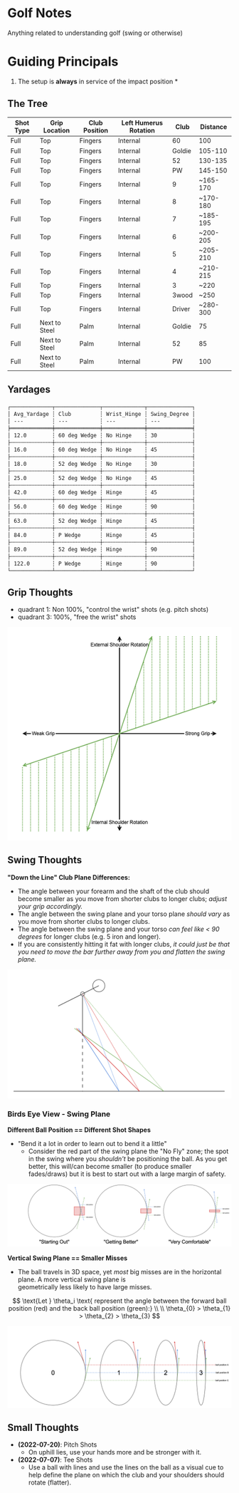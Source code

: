 # Golf Notes

Anything related to understanding golf (swing or otherwise)

# Guiding Principals

1. The setup is **always** in service of the impact position
    * 

## The Tree

| Shot Type | Grip Location | Club Position | Left Humerus Rotation | Club   | Distance |
| --------- | ------------- | ------------- | --------------------- | ----   | -------- |
| Full      | Top           | Fingers       | Internal              | 60     | 100      |
| Full      | Top           | Fingers       | Internal              | Goldie | 105-110  |
| Full      | Top           | Fingers       | Internal              | 52     | 130-135  |
| Full      | Top           | Fingers       | Internal              | PW     | 145-150  |
| Full      | Top           | Fingers       | Internal              | 9      | ~165-170 |
| Full      | Top           | Fingers       | Internal              | 8      | ~170-180 |
| Full      | Top           | Fingers       | Internal              | 7      | ~185-195 |
| Full      | Top           | Fingers       | Internal              | 6      | ~200-205 |
| Full      | Top           | Fingers       | Internal              | 5      | ~205-210 |
| Full      | Top           | Fingers       | Internal              | 4      | ~210-215 |
| Full      | Top           | Fingers       | Internal              | 3      | ~220     |
| Full      | Top           | Fingers       | Internal              | 3wood  | ~250     |
| Full      | Top           | Fingers       | Internal              | Driver | ~280-300 |
| Full      | Next to Steel | Palm          | Internal              | Goldie | 75       |
| Full      | Next to Steel | Palm          | Internal              | 52     | 85       |
| Full      | Next to Steel | Palm          | Internal              | PW     | 100      |



## Yardages

```
┌─────────────┬──────────────┬─────────────┬──────────────┐
│ Avg_Yardage ┆ Club         ┆ Wrist_Hinge ┆ Swing_Degree │
│ ---         ┆ ---          ┆ ---         ┆ ---          │
╞═════════════╪══════════════╪═════════════╪══════════════╡
│ 12.0        ┆ 60 deg Wedge ┆ No Hinge    ┆ 30           │
├╌╌╌╌╌╌╌╌╌╌╌╌╌┼╌╌╌╌╌╌╌╌╌╌╌╌╌╌┼╌╌╌╌╌╌╌╌╌╌╌╌╌┼╌╌╌╌╌╌╌╌╌╌╌╌╌╌┤
│ 16.0        ┆ 60 deg Wedge ┆ No Hinge    ┆ 45           │
├╌╌╌╌╌╌╌╌╌╌╌╌╌┼╌╌╌╌╌╌╌╌╌╌╌╌╌╌┼╌╌╌╌╌╌╌╌╌╌╌╌╌┼╌╌╌╌╌╌╌╌╌╌╌╌╌╌┤
│ 18.0        ┆ 52 deg Wedge ┆ No Hinge    ┆ 30           │
├╌╌╌╌╌╌╌╌╌╌╌╌╌┼╌╌╌╌╌╌╌╌╌╌╌╌╌╌┼╌╌╌╌╌╌╌╌╌╌╌╌╌┼╌╌╌╌╌╌╌╌╌╌╌╌╌╌┤
│ 25.0        ┆ 52 deg Wedge ┆ No Hinge    ┆ 45           │
├╌╌╌╌╌╌╌╌╌╌╌╌╌┼╌╌╌╌╌╌╌╌╌╌╌╌╌╌┼╌╌╌╌╌╌╌╌╌╌╌╌╌┼╌╌╌╌╌╌╌╌╌╌╌╌╌╌┤
│ 42.0        ┆ 60 deg Wedge ┆ Hinge       ┆ 45           │
├╌╌╌╌╌╌╌╌╌╌╌╌╌┼╌╌╌╌╌╌╌╌╌╌╌╌╌╌┼╌╌╌╌╌╌╌╌╌╌╌╌╌┼╌╌╌╌╌╌╌╌╌╌╌╌╌╌┤
│ 56.0        ┆ 60 deg Wedge ┆ Hinge       ┆ 90           │
├╌╌╌╌╌╌╌╌╌╌╌╌╌┼╌╌╌╌╌╌╌╌╌╌╌╌╌╌┼╌╌╌╌╌╌╌╌╌╌╌╌╌┼╌╌╌╌╌╌╌╌╌╌╌╌╌╌┤
│ 63.0        ┆ 52 deg Wedge ┆ Hinge       ┆ 45           │
├╌╌╌╌╌╌╌╌╌╌╌╌╌┼╌╌╌╌╌╌╌╌╌╌╌╌╌╌┼╌╌╌╌╌╌╌╌╌╌╌╌╌┼╌╌╌╌╌╌╌╌╌╌╌╌╌╌┤
│ 84.0        ┆ P Wedge      ┆ Hinge       ┆ 45           │
├╌╌╌╌╌╌╌╌╌╌╌╌╌┼╌╌╌╌╌╌╌╌╌╌╌╌╌╌┼╌╌╌╌╌╌╌╌╌╌╌╌╌┼╌╌╌╌╌╌╌╌╌╌╌╌╌╌┤
│ 89.0        ┆ 52 deg Wedge ┆ Hinge       ┆ 90           │
├╌╌╌╌╌╌╌╌╌╌╌╌╌┼╌╌╌╌╌╌╌╌╌╌╌╌╌╌┼╌╌╌╌╌╌╌╌╌╌╌╌╌┼╌╌╌╌╌╌╌╌╌╌╌╌╌╌┤
│ 122.0       ┆ P Wedge      ┆ Hinge       ┆ 90           │
└─────────────┴──────────────┴─────────────┴──────────────┘
```


## Grip Thoughts

* quadrant 1: Non 100%, "control the wrist" shots (e.g. pitch shots)
* quadrant 3: 100%, "free the wrist" shots

![](images/grip_and_shoulder_relationship.png)

## Swing Thoughts

**"Down the Line" Club Plane Differences:**
* The angle between your forearm and the shaft of the club should become smaller as you move from shorter clubs to
  longer clubs; *adjust your grip accordingly.*
* The angle between the swing plane and your torso plane *should vary* as you move from shorter clubs to longer clubs.
* The angle between the swing plane and your torso *can feel like < 90 degrees* for longer clubs (e.g. 5 iron and
  longer).
* If you are consistently hitting it fat with longer clubs, *it could just be that you need to move the bar further away
  from you and flatten the swing plane.*

![](images/dtl_club_plane_differences.png)

### Birds Eye View - Swing Plane

**Different Ball Position == Different Shot Shapes**
* "Bend it a lot in order to learn out to bend it a little"
    * Consider the red part of the swing plane the "No Fly" zone; the spot in the swing where you *shouldn't* be
      positioning the ball. As you get better, this will/can become smaller (to produce smaller fades/draws) but it is
      best to start out with a large margin of safety.

![](images/fades_vs_draws.png)

**Vertical Swing Plane == Smaller Misses** 
* The ball travels in 3D space, yet *most* big misses are in the horizontal plane. A more vertical swing plane is  
  geometrically less likely to have large misses.

$$
\text{Let } \theta_i \text{ represent the angle between the forward ball position (red) and the back ball position (green):} \\
\\
\theta_{0} > \theta_{1} > \theta_{2} > \theta_{3}
$$

![](images/vertical_swing_plane_superiority.png)

## Small Thoughts

* **(2022-07-20)**: Pitch Shots
    * On uphill lies, use your hands more and be stronger with it.
* **(2022-07-07)**: Tee Shots
    * Use a ball with lines and use the lines on the ball as a visual cue to help define the plane on which the club and
      your shoulders should rotate (flatter).

